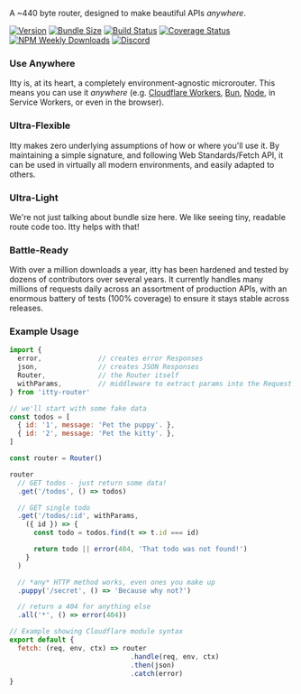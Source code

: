 <script>
  import SEO from '~/components/SEO.svelte'
</script>

<!-- MARKUP -->
<SEO
  title="itty-router"
  description="A tiny, zero-dependency router, designed to make beautiful APIs in any environment."
  />

<div class="byline">
  A ~440 byte router, designed to make beautiful APIs <em>anywhere</em>.
</div>

[![Version](https://img.shields.io/npm/v/itty-router.svg?style=flat-square)](https://npmjs.com/package/itty-router)
[![Bundle Size](https://deno.bundlejs.com/?q=itty-router/Router&badge&badge-style=flat-square)](https://deno.bundlejs.com/?q=itty-router/Router)
[![Build Status](https://img.shields.io/github/actions/workflow/status/kwhitley/itty-router/verify.yml?branch=v3.x&style=flat-square)](https://github.com/kwhitley/itty-router/actions/workflows/verify.yml)
[![Coverage Status](https://img.shields.io/coveralls/github/kwhitley/itty-router/v3.x?style=flat-square)](https://coveralls.io/github/kwhitley/itty-router?branch=v3.x)
[![NPM Weekly Downloads](https://img.shields.io/npm/dw/itty-router?style=flat-square)](https://npmjs.com/package/itty-router)
[![Discord](https://img.shields.io/discord/832353585802903572?style=flat-square)](https://discord.com/channels/832353585802903572)

### Use Anywhere
Itty is, at its heart, a completely environment-agnostic microrouter.  This means you can use it _anywhere_ (e.g. [Cloudflare Workers](/itty-router/runtimes#Cloudflare%20Workers), [Bun](/itty-router/runtimes#Bun), [Node](/itty-router/runtimes#Node), in Service Workers, or even in the browser).

### Ultra-Flexible
Itty makes zero underlying assumptions of how or where you'll use it.  By maintaining a simple signature, and following Web Standards/Fetch API, it can be used in virtually all modern environments, and easily adapted to others.

### Ultra-Light
We're not just talking about bundle size here.  We like seeing tiny, readable route code too.  Itty helps with that!

### Battle-Ready
With over a million downloads a year, itty has been hardened and tested by dozens of contributors over several years. It currently handles many millions of requests daily across an assortment of production APIs, with an enormous battery of tests (100% coverage) to ensure it stays stable across releases.

### Example Usage

```js
import { 
  error,              // creates error Responses
  json,               // creates JSON Responses
  Router,             // the Router itself
  withParams,         // middleware to extract params into the Request itself
} from 'itty-router'

// we'll start with some fake data
const todos = [
  { id: '1', message: 'Pet the puppy'. },
  { id: '2', message: 'Pet the kitty'. },
]

const router = Router()

router
  // GET todos - just return some data!
  .get('/todos', () => todos)

  // GET single todo
  .get('/todos/:id', withParams, 
    ({ id }) => {
      const todo = todos.find(t => t.id === id)

      return todo || error(404, 'That todo was not found!')
    }
  )

  // *any* HTTP method works, even ones you make up
  .puppy('/secret', () => 'Because why not?')

  // return a 404 for anything else
  .all('*', () => error(404))

// Example showing Cloudflare module syntax
export default {
  fetch: (req, env, ctx) => router
                              .handle(req, env, ctx)
                              .then(json)
                              .catch(error)
}
```
